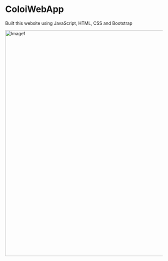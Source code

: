 # ColoiWebApp

Built this website using JavaScript, HTML, CSS and Bootstrap

<img width="720" alt="Image1" src="https://user-images.githubusercontent.com/54165630/134787931-830b5e6a-31bc-489c-95df-38725beaf4d8.png">
